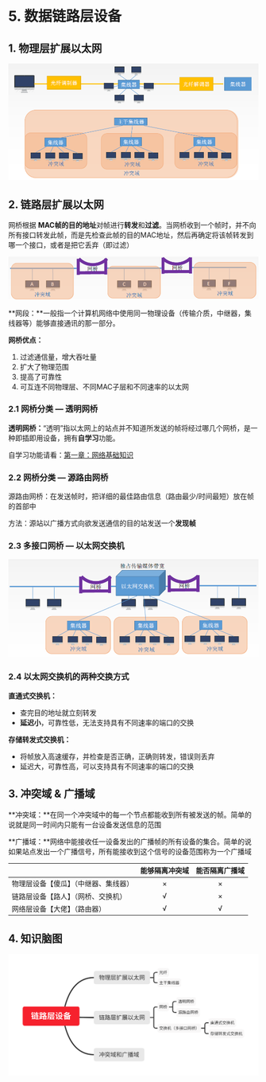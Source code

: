 # 5. 数据链路层设备

## 1. 物理层扩展以太网

![](../.gitbook/assets/image%20%28142%29.png)

## 2. 链路层扩展以太网

网桥根据 **MAC帧的目的地址**对帧进行**转发**和**过滤**。当网桥收到一个帧时，并不向所有接口转发此帧，而是先检查此帧的目的MAC地址，然后再确定将该帧转发到哪一个接口，或者是把它丢弃（即过滤）

![](../.gitbook/assets/image%20%28127%29.png)

**网段：**一般指一个计算机网络中使用同一物理设备（传输介质，中继器，集线器等）能够直接通讯的那一部分。

**网桥优点：**

1. 过滤通信量，增大吞吐量
2. 扩大了物理范围
3. 提高了可靠性
4. 可互连不同物理层、不同MAC子层和不同速率的以太网

### 2.1 网桥分类 — 透明网桥

**透明网桥：**“透明”指以太网上的站点并不知道所发送的帧将经过哪几个网桥，是一种即插即用设备，拥有**自学习**功能。

自学习功能请看：[第一章：网络基础知识](../di-yi-zhang-wang-luo-ji-chu-zhi-shi.md#wang-qiao-2-ceng-jiao-huan-ji)

### 2.2 网桥分类 — 源路由网桥

源路由网桥：在发送帧时，把详细的最佳路由信息（路由最少/时间最短）放在帧的首部中

方法：源站以广播方式向欲发送通信的目的站发送一个**发现帧**

### 2.3 多接口网桥 — 以太网交换机

![](../.gitbook/assets/image%20%28105%29.png)

### 2.4 以太网交换机的两种交换方式

**直通式交换机：**

* 查完目的地址就立刻转发
* **延迟小**，可靠性低，无法支持具有不同速率的端口的交换

**存储转发式交换机：**

* 将帧放入高速缓存，并检查是否正确，正确则转发，错误则丢弃
* 延迟大，可靠性高，可以支持具有不同速率的端口的交换

## 3. 冲突域 & 广播域

**冲突域：**在同一个冲突域中的每一个节点都能收到所有被发送的帧。简单的说就是同一时间内只能有一台设备发送信息的范围

**广播域：**网络中能接收任一设备发出的广播帧的所有设备的集合。简单的说如果站点发出一个广播信号，所有能接收到这个信号的设备范围称为一个广播域

|  | 能够隔离冲突域 | 能否隔离广播域 |
| :--- | :---: | :---: |
| 物理层设备【傻瓜】（中继器、集线器） | × | × |
| 链路层设备【路人】（网桥、交换机） | √ | × |
| 网络层设备【大佬】（路由器） | √ | √ |

## 4. 知识脑图

![](../.gitbook/assets/lian-lu-ceng-she-bei-.svg)

